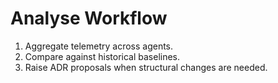 # Analyse Workflow

1. Aggregate telemetry across agents.
2. Compare against historical baselines.
3. Raise ADR proposals when structural changes are needed.
